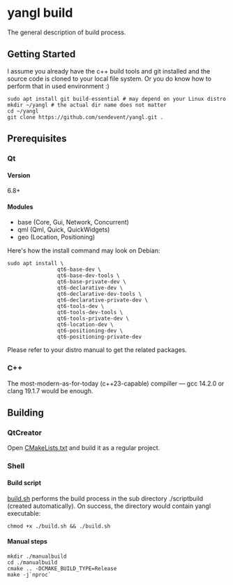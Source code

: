 # yangl build

The general description of build process. 

## Getting Started

I assume you already have the c++ build tools and git installed and the source code is cloned to your local file system. Or you do know how to perform that in used environment :)

```
sudo apt install git build-essential # may depend on your Linux distro
mkdir ~/yangl # the actual dir name does not matter
cd ~/yangl
git clone https://github.com/sendevent/yangl.git .
```

## Prerequisites
### Qt
#### Version
6.8+

#### Modules

* base (Core, Gui, Network, Concurrent)
* qml (Qml, Quick, QuickWidgets)
* geo (Location, Positioning)

Here's how the install command may look on Debian:


```
sudo apt install \
                qt6-base-dev \
                qt6-base-dev-tools \
                qt6-base-private-dev \
                qt6-declarative-dev \
                qt6-declarative-dev-tools \
                qt6-declarative-private-dev \
                qt6-tools-dev \
                qt6-tools-dev-tools \
                qt6-tools-private-dev \
                qt6-location-dev \
                qt6-positioning-dev \
                qt6-positioning-private-dev
```

Please refer to your distro manual to get the related packages.

### C++

The most-modern-as-for-today (c++23-capable) compiller — gcc 14.2.0 or clang 19.1.7 would be enough.

## Building

### QtCreator

Open [CMakeLists.txt](CMakeLists.txt) and build it as a regular project.

### Shell

#### Build script

[build.sh](build.sh) performs the build process in the sub directory ./scriptbuild (created automatically). On success, the directory would contain yangl executable:
```
chmod +x ./build.sh && ./build.sh
```

#### Manual steps

```
mkdir ./manualbuild
cd ./manualbuild
cmake .. -DCMAKE_BUILD_TYPE=Release
make -j`nproc`
```
